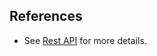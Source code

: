 ## References

* See [Rest API](https://api.askmiso.com/#tag/Interaction-APIs/operation/interaction_upload_api_v1_interactions_post) for more details.
